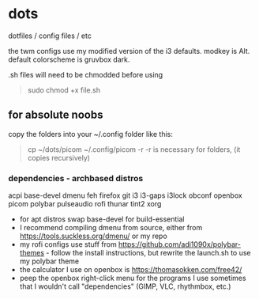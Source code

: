 # dots
dotfiles / config files / etc

the twm configs use my modified version of the i3 defaults.
modkey is Alt. default colorscheme is gruvbox dark.

.sh files will need to be chmodded before using
> sudo chmod +x file.sh

## for absolute noobs
copy the folders into your ~/.config folder like this:
> cp ~/dots/picom ~/.config/picom -r
-r is necessary for folders, (it copies recursively)

### dependencies - archbased distros
acpi
base-devel
dmenu
feh
firefox
git
i3
i3-gaps
i3lock
obconf
openbox
picom
polybar
pulseaudio
rofi
thunar
tint2
xorg
* for apt distros swap base-devel for build-essential
* I recommend compiling dmenu from source, either from https://tools.suckless.org/dmenu/ or my repo
* my rofi configs use stuff from https://github.com/adi1090x/polybar-themes - follow the install instructions, but rewrite the launch.sh to use my polybar theme
* the calculator I use on openbox is https://thomasokken.com/free42/
* peep the openbox right-click menu for the programs I use sometimes that I wouldn't call "dependencies" (GIMP, VLC, rhythmbox, etc.)
